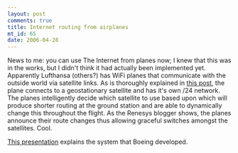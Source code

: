 ```yaml
--- 
layout: post
comments: true
title: Internet routing from airplanes
mt_id: 65
date: 2006-04-28
---
```

News to me: you can use The Internet from planes now; I knew that this was in the works, but I didn't think it had actually been implemented yet.  Apparently Lufthansa (others?) has WiFi planes that communicate with the outside world via satellite links.  As is thoroughly explained in [this post](http://www.renesys.com/blog/2006/04/tracking_plane_flight_on_inter.shtml), the plane connects to a geostationary satellite and has it's own /24 network.  The planes intelligently decide which satellite to use based upon which will produce shorter routing at the ground station and are able to dynamically change this throughout the flight.  As the Renesys blogger shows, the planes announce their route changes thus allowing graceful switches amongst the satellites.  Cool.

[This presentation](http://www.nanog.org/mtg-0405/abarbanel.html) explains the system that Boeing developed.
